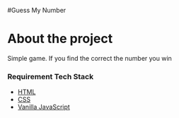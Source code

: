 #Guess My Number

# About the project
Simple game.
If you find the correct the number you win

### Requirement Tech Stack
- [HTML](https://developer.mozilla.org/en-US/docs/Web/HTML)
- [CSS](https://developer.mozilla.org/en-US/docs/Web/CSS)
- [Vanilla JavaScript](https://developer.mozilla.org/en-US/docs/Web/javascript)
